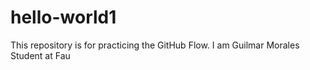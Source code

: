 # hello-world1
This repository is for practicing the GitHub Flow.
I am Guilmar Morales
Student at Fau
